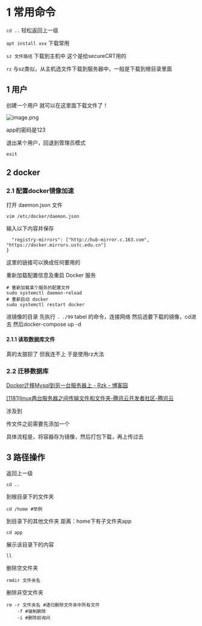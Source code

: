 # 1 常用命令

`cd ..` 轻松返回上一级

`apt install xxx` 下载常用

`sz 文件路径` 下载到主机中 这个是给secureCRT用的

`rz` 与sz类似，从主机选文件下载到服务器中，一般是下载到根目录里面

## 1 用户

创建一个用户 就可以在这里面下载文件了！

![image.png](https://gitee.com/xin_accio/pic-go-images/raw/master/20250827180538609.png)



app的密码是123

退出某个用户，回退到管理员模式

```shell
exit
```



## 2 docker

### 2.1 配置docker镜像加速

打开 daemon.json 文件

```
vim /etc/docker/daemon.json
```

输入以下内容并保存

```{
  "registry-mirrors": ["http://hub-mirror.c.163.com",  "https://docker.mirrors.ustc.edu.cn"]
}
```

这里的链接可以换成任何要用的

重新加载配置信息及重启 Docker 服务

```
# 重新加载某个服务的配置文件
sudo systemctl daemon-reload
# 重新启动 docker
sudo systemctl restart docker

```

进镜像的目录 先执行 `. ./99` tabel 的命令，连接网络
然后选要下载的镜像，cd进去 然后docker-compose up -d

#### 2.1.1 读取数据库文件

真的太狼狈了 但我连不上 于是使用rz大法



### 2.2 迁移数据库

[Docker迁移Mysql到另一台服务器上 - Rzk - 博客园](https://www.cnblogs.com/rzkwz/p/16193144.html)

[[1181]linux两台服务器之间传输文件和文件夹-腾讯云开发者社区-腾讯云](https://cloud.tencent.com/developer/article/2336817)

涉及到

传文件之前需要先添加一个

具体流程是，将容器存为镜像，然后打包下载，再上传过去
## 3 路径操作

返回上一级

```shell
cd ..
```

到根目录下的文件夹

```shell
cd /home #举例
```

到目录下的其他文件夹
距离：home下有子文件夹app

```shell
cd app
```

展示该目录下的内容

```shell
ll
```

删除空文件夹

```shell
rmdir 文件夹名
```

删除非空文件夹

```shell
rm -r 文件夹名 #递归删除文件夹中所有文件
	-f #强制删除
	-i #删除前询问
```





